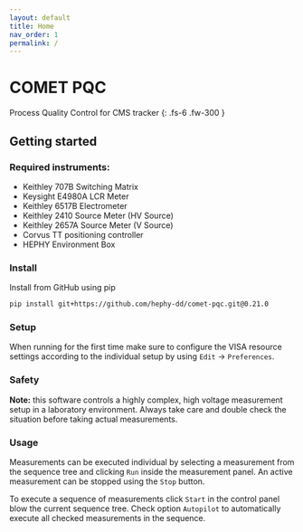 ```yaml
---
layout: default
title: Home
nav_order: 1
permalink: /
---
```


# COMET PQC

Process Quality Control for CMS tracker
{: .fs-6 .fw-300 }

## Getting started

### Required instruments:

- Keithley 707B Switching Matrix
- Keysight E4980A LCR Meter
- Keithley 6517B Electrometer
- Keithley 2410 Source Meter (HV Source)
- Keithley 2657A Source Meter (V Source)
- Corvus TT positioning controller
- HEPHY Environment Box

### Install

Install from GitHub using pip

```bash
pip install git+https://github.com/hephy-dd/comet-pqc.git@0.21.0
```

### Setup

When running for the first time make sure to configure the VISA resource settings according to the individual setup by using `Edit` &rarr; `Preferences`.

### Safety

**Note:** this software controls a highly complex, high voltage measurement setup in a laboratory environment. Always take care and double check the situation before taking actual measurements.

### Usage

Measurements can be executed individual by selecting a measurement from the sequence tree and clicking `Run` inside the measurement panel. An active measurement can be stopped using the `Stop` button.

To execute a sequence of measurements click `Start` in the control panel blow the current sequence tree. Check option `Autopilot` to automatically execute all checked measurements in the sequence.
